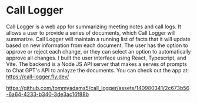 # Call Logger

Call Logger is a web app for summarizing meeting notes and call logs. It allows a user
to provide a series of documents, which Call Logger will summarize. Call Logger will
maintain a running list of facts that it will update based on new information from
each document. The user has the option to approve or reject each change, or they can
select an option to automatically approve all changes. I built the user interface using React, Typescript, and Vite. The backend is a Node JS API server that makes a serves of prompts to Chat GPT's API to anlayze the documents. You can check out the app at: https://call-logger.fly.dev/


https://github.com/tommyadams5/call_logger/assets/140980341/2c673b56-6a64-4233-b340-3de3ac16f88b

